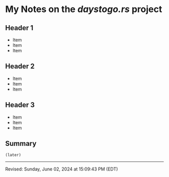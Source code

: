 # My Notes on the *daystogo.rs* project

## Header 1

* Item
* Item
* Item

## Header 2

* Item
* Item
* Item

## Header 3

* Item
* Item
* Item

## Summary

	(later)

---
Revised: Sunday, June 02, 2024 at 15:09:43 PM (EDT)
